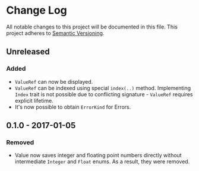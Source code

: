 # Change Log
All notable changes to this project will be documented in this file.
This project adheres to [Semantic Versioning](http://semver.org/).

## Unreleased
### Added
- `ValueRef` can now be displayed.
- `ValueRef` can be indexed using special `index(..)` method. Implementing `Index` trait is not possible due to conflicting signature - `ValueRef` requires explicit lifetime.
- It's now possible to obtain `ErrorKind` for Errors.

## 0.1.0 - 2017-01-05
### Removed
- Value now saves integer and floating point numbers directly without intermediate `Integer` and `Float` enums. As a result, they were removed.
